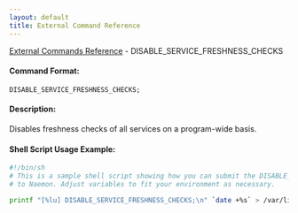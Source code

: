 ```yaml
---
layout: default
title: External Command Reference
---
```


<!--
************************************************
* AUTO GENERATED PAGE - USE ./update SCRIPT
************************************************
-->

<span class="glyphicon glyphicon-arrow-up"></span><a href="index.html"> External Commands Reference</a> - DISABLE_SERVICE_FRESHNESS_CHECKS<br>


#### Command Format:

`DISABLE_SERVICE_FRESHNESS_CHECKS;`

#### Description:

Disables freshness checks of all services on a program-wide basis.

#### Shell Script Usage Example:

```sh
#!/bin/sh
# This is a sample shell script showing how you can submit the DISABLE_SERVICE_FRESHNESS_CHECKS command
# to Naemon. Adjust variables to fit your environment as necessary.

printf "[%lu] DISABLE_SERVICE_FRESHNESS_CHECKS;\n" `date +%s` > /var/lib/naemon/naemon.cmd
```



